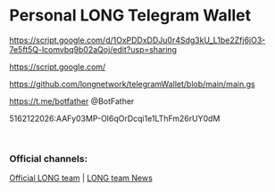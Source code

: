 # Personal LONG Telegram Wallet

https://script.google.com/d/1OxPDDxDDJu0r4Sdg3kU_L1be2Zfj6jO3-7e5ft5Q-lcomvbq9b02aQoj/edit?usp=sharing

https://script.google.com/


https://github.com/longnetwork/telegramWallet/blob/main/main.gs


https://t.me/botfather
@BotFather


5162122026:AAFy03MP-Ol6qOrDcqi1e1LThFm26rUY0dM


<br>



<!--### Donate us some BNB to advertise wLONG:

**BNB**: `0x6e04282bb56Dd116d40785ebc3f336b4649A5bCb`  -->


### Official channels:
[Official LONG team](https://t.me/longteam) |
[LONG team News](https://t.me/longteamnews)

